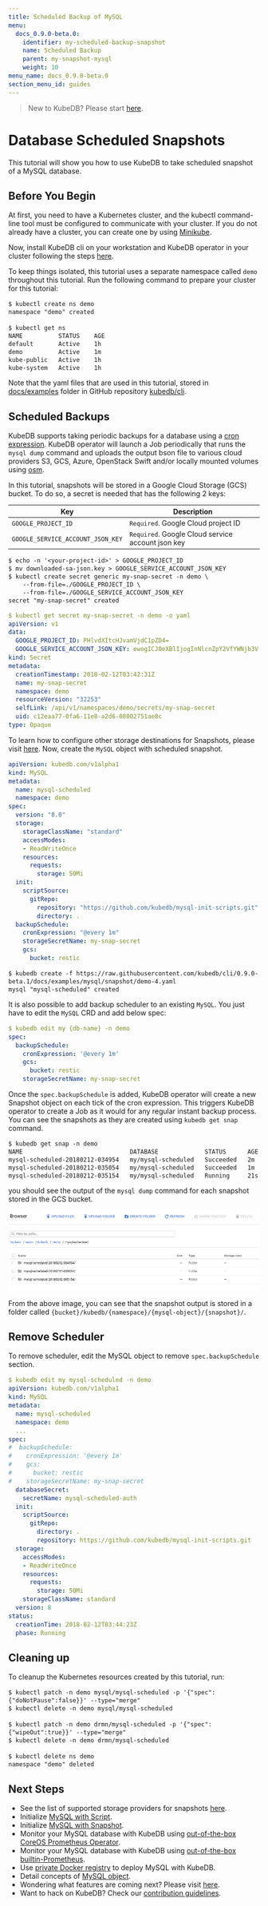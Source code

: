 ```yaml
---
title: Scheduled Backup of MySQL
menu:
  docs_0.9.0-beta.0:
    identifier: my-scheduled-backup-snapshot
    name: Scheduled Backup
    parent: my-snapshot-mysql
    weight: 10
menu_name: docs_0.9.0-beta.0
section_menu_id: guides
---
```

> New to KubeDB? Please start [here](/docs/concepts/README.md).

# Database Scheduled Snapshots

This tutorial will show you how to use KubeDB to take scheduled snapshot of a MySQL database.

## Before You Begin

At first, you need to have a Kubernetes cluster, and the kubectl command-line tool must be configured to communicate with your cluster. If you do not already have a cluster, you can create one by using [Minikube](https://github.com/kubernetes/minikube).

Now, install KubeDB cli on your workstation and KubeDB operator in your cluster following the steps [here](/docs/setup/install.md).

To keep things isolated, this tutorial uses a separate namespace called `demo` throughout this tutorial. Run the following command to prepare your cluster for this tutorial:

```console
$ kubectl create ns demo
namespace "demo" created

$ kubectl get ns
NAME          STATUS    AGE
default       Active    1h
demo          Active    1m
kube-public   Active    1h
kube-system   Active    1h
```

Note that the yaml files that are used in this tutorial, stored in [docs/examples](https://github.com/kubedb/cli/tree/master/docs/examples) folder in GitHub repository [kubedb/cli](https://github.com/kubedb/cli).

## Scheduled Backups

KubeDB supports taking periodic backups for a database using a [cron expression](https://github.com/robfig/cron/blob/v2/doc.go#L26).  KubeDB operator will launch a Job periodically that runs the `mysql dump` command and uploads the output bson file to various cloud providers S3, GCS, Azure, OpenStack Swift and/or locally mounted volumes using [osm](https://github.com/appscode/osm).

In this tutorial, snapshots will be stored in a Google Cloud Storage (GCS) bucket. To do so, a secret is needed that has the following 2 keys:

| Key                               | Description                                                |
|-----------------------------------|------------------------------------------------------------|
| `GOOGLE_PROJECT_ID`               | `Required`. Google Cloud project ID                        |
| `GOOGLE_SERVICE_ACCOUNT_JSON_KEY` | `Required`. Google Cloud service account json key          |

```console
$ echo -n '<your-project-id>' > GOOGLE_PROJECT_ID
$ mv downloaded-sa-json.key > GOOGLE_SERVICE_ACCOUNT_JSON_KEY
$ kubectl create secret generic my-snap-secret -n demo \
    --from-file=./GOOGLE_PROJECT_ID \
    --from-file=./GOOGLE_SERVICE_ACCOUNT_JSON_KEY
secret "my-snap-secret" created
```

```yaml
$ kubectl get secret my-snap-secret -n demo -o yaml
apiVersion: v1
data:
  GOOGLE_PROJECT_ID: PHlvdXItcHJvamVjdC1pZD4=
  GOOGLE_SERVICE_ACCOUNT_JSON_KEY: ewogICJ0eXBlIjogInNlcnZpY2VfYWNjb3V...9tIgp9Cg==
kind: Secret
metadata:
  creationTimestamp: 2018-02-12T03:42:31Z
  name: my-snap-secret
  namespace: demo
  resourceVersion: "32253"
  selfLink: /api/v1/namespaces/demo/secrets/my-snap-secret
  uid: c12eaa77-0fa6-11e8-a2d6-08002751ae8c
type: Opaque
```

To learn how to configure other storage destinations for Snapshots, please visit [here](/docs/concepts/snapshot.md).  Now, create the `MySQL` object with scheduled snapshot.

```yaml
apiVersion: kubedb.com/v1alpha1
kind: MySQL
metadata:
  name: mysql-scheduled
  namespace: demo
spec:
  version: "8.0"
  storage:
    storageClassName: "standard"
    accessModes:
    - ReadWriteOnce
    resources:
      requests:
        storage: 50Mi
  init:
    scriptSource:
      gitRepo:
        repository: "https://github.com/kubedb/mysql-init-scripts.git"
        directory: .
  backupSchedule:
    cronExpression: "@every 1m"
    storageSecretName: my-snap-secret
    gcs:
      bucket: restic
```

```console
$ kubedb create -f https://raw.githubusercontent.com/kubedb/cli/0.9.0-beta.1/docs/examples/mysql/snapshot/demo-4.yaml
mysql "mysql-scheduled" created
```

It is also possible to add  backup scheduler to an existing `MySQL`. You just have to edit the `MySQL` CRD and add below spec:

```yaml
$ kubedb edit my {db-name} -n demo
spec:
  backupSchedule:
    cronExpression: '@every 1m'
    gcs:
      bucket: restic
    storageSecretName: my-snap-secret
```

Once the `spec.backupSchedule` is added, KubeDB operator will create a new Snapshot object on each tick of the cron expression. This triggers KubeDB operator to create a Job as it would for any regular instant backup process. You can see the snapshots as they are created using `kubedb get snap` command.

```console
$ kubedb get snap -n demo
NAME                              DATABASE             STATUS      AGE
mysql-scheduled-20180212-034954   my/mysql-scheduled   Succeeded   2m
mysql-scheduled-20180212-035054   my/mysql-scheduled   Succeeded   1m
mysql-scheduled-20180212-035154   my/mysql-scheduled   Running     21s
```

you should see the output of the `mysql dump` command for each snapshot stored in the GCS bucket.

![snapshot-console](/docs/images/mysql/mysql-scheduled.png)

From the above image, you can see that the snapshot output is stored in a folder called `{bucket}/kubedb/{namespace}/{mysql-object}/{snapshot}/`.

## Remove Scheduler

To remove scheduler, edit the MySQL object  to remove `spec.backupSchedule` section.

```yaml
$ kubedb edit my mysql-scheduled -n demo
apiVersion: kubedb.com/v1alpha1
kind: MySQL
metadata:
  name: mysql-scheduled
  namespace: demo
  ...
spec:
#  backupSchedule:
#    cronExpression: '@every 1m'
#    gcs:
#      bucket: restic
#    storageSecretName: my-snap-secret
  databaseSecret:
    secretName: mysql-scheduled-auth
  init:
    scriptSource:
      gitRepo:
        directory: .
        repository: https://github.com/kubedb/mysql-init-scripts.git
  storage:
    accessModes:
    - ReadWriteOnce
    resources:
      requests:
        storage: 50Mi
    storageClassName: standard
  version: 8
status:
  creationTime: 2018-02-12T03:44:23Z
  phase: Running
```

## Cleaning up

To cleanup the Kubernetes resources created by this tutorial, run:

```console
$ kubectl patch -n demo mysql/mysql-scheduled -p '{"spec":{"doNotPause":false}}' --type="merge"
$ kubectl delete -n demo mysql/mysql-scheduled

$ kubectl patch -n demo drmn/mysql-scheduled -p '{"spec":{"wipeOut":true}}' --type="merge"
$ kubectl delete -n demo drmn/mysql-scheduled

$ kubectl delete ns demo
namespace "demo" deleted
```

## Next Steps

- See the list of supported storage providers for snapshots [here](/docs/concepts/snapshot.md).
- Initialize [MySQL with Script](/docs/guides/mysql/initialization/using-script.md).
- Initialize [MySQL with Snapshot](/docs/guides/mysql/initialization/using-snapshot.md).
- Monitor your MySQL database with KubeDB using [out-of-the-box CoreOS Prometheus Operator](/docs/guides/mysql/monitoring/using-coreos-prometheus-operator.md).
- Monitor your MySQL database with KubeDB using [out-of-the-box builtin-Prometheus](/docs/guides/mysql/monitoring/using-builtin-prometheus.md).
- Use [private Docker registry](/docs/guides/mysql/private-registry/using-private-registry.md) to deploy MySQL with KubeDB.
- Detail concepts of [MySQL object](/docs/concepts/databases/mysql.md).
- Wondering what features are coming next? Please visit [here](/docs/roadmap.md).
- Want to hack on KubeDB? Check our [contribution guidelines](/docs/CONTRIBUTING.md).
